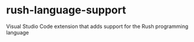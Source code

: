 # rush-language-support
Visual Studio Code extension that adds support for the Rush programming language
